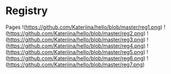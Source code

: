 # Registry
Pages
!(https://github.com/Kateriina/hello/blob/master/reg1.png)
!(https://github.com/Kateriina/hello/blob/master/reg2.png)
!(https://github.com/Kateriina/hello/blob/master/reg3.png)
!(https://github.com/Kateriina/hello/blob/master/reg4.png)
!(https://github.com/Kateriina/hello/blob/master/reg5.png)
!(https://github.com/Kateriina/hello/blob/master/reg6.png)
!(https://github.com/Kateriina/hello/blob/master/reg7.png)
